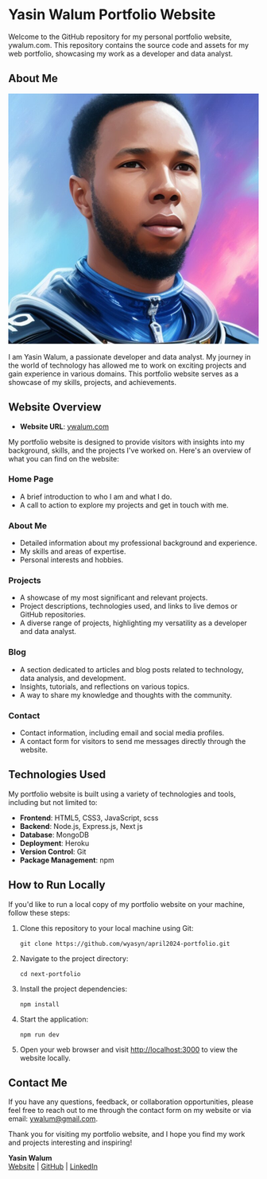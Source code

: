 # Yasin Walum Portfolio Website

Welcome to the GitHub repository for my personal portfolio website, ywalum.com. This repository contains the source code and assets for my web portfolio, showcasing my work as a developer and data analyst.

## About Me

![Yasin Walum Image](/images/about.jpg)

I am Yasin Walum, a passionate developer and data analyst. My journey in the world of technology has allowed me to work on exciting projects and gain experience in various domains. This portfolio website serves as a showcase of my skills, projects, and achievements.

## Website Overview

-   **Website URL**: [ywalum.com](https://ywalum.com)

My portfolio website is designed to provide visitors with insights into my background, skills, and the projects I've worked on. Here's an overview of what you can find on the website:

### Home Page

-   A brief introduction to who I am and what I do.
-   A call to action to explore my projects and get in touch with me.

### About Me

-   Detailed information about my professional background and experience.
-   My skills and areas of expertise.
-   Personal interests and hobbies.

### Projects

-   A showcase of my most significant and relevant projects.
-   Project descriptions, technologies used, and links to live demos or GitHub repositories.
-   A diverse range of projects, highlighting my versatility as a developer and data analyst.

### Blog

-   A section dedicated to articles and blog posts related to technology, data analysis, and development.
-   Insights, tutorials, and reflections on various topics.
-   A way to share my knowledge and thoughts with the community.

### Contact

-   Contact information, including email and social media profiles.
-   A contact form for visitors to send me messages directly through the website.

## Technologies Used

My portfolio website is built using a variety of technologies and tools, including but not limited to:

-   **Frontend**: HTML5, CSS3, JavaScript, scss
-   **Backend**: Node.js, Express.js, Next js
-   **Database**: MongoDB
-   **Deployment**: Heroku
-   **Version Control**: Git
-   **Package Management**: npm

## How to Run Locally

If you'd like to run a local copy of my portfolio website on your machine, follow these steps:

1. Clone this repository to your local machine using Git:

    ```
    git clone https://github.com/wyasyn/april2024-portfolio.git
    ```

2. Navigate to the project directory:

    ```
    cd next-portfolio
    ```

3. Install the project dependencies:

    ```
    npm install
    ```

4. Start the application:

    ```
    npm run dev
    ```

5. Open your web browser and visit [http://localhost:3000](http://localhost:3000) to view the website locally.

## Contact Me

If you have any questions, feedback, or collaboration opportunities, please feel free to reach out to me through the contact form on my website or via email: [ywalum@gmail.com](mailto:ywalum@gmail.com).

Thank you for visiting my portfolio website, and I hope you find my work and projects interesting and inspiring!

**Yasin Walum**  
[Website](https://ywalum.com) | [GitHub](https://github.com/wyasyn) | [LinkedIn](https://www.linkedin.com/in/yasin-walum-01b18295/)
